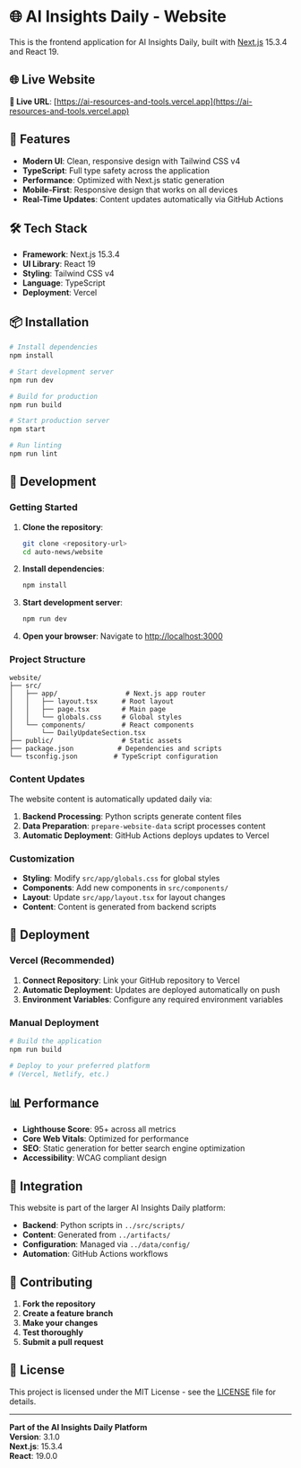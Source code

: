 # 🌐 AI Insights Daily - Website

This is the frontend application for AI Insights Daily, built with [Next.js](https://nextjs.org) 15.3.4 and React 19.

## 🌐 Live Website

**🔗 Live URL**: [https://ai-resources-and-tools.vercel.app](https://ai-resources-and-tools.vercel.app)

## 🚀 Features

- **Modern UI**: Clean, responsive design with Tailwind CSS v4
- **TypeScript**: Full type safety across the application
- **Performance**: Optimized with Next.js static generation
- **Mobile-First**: Responsive design that works on all devices
- **Real-Time Updates**: Content updates automatically via GitHub Actions

## 🛠️ Tech Stack

- **Framework**: Next.js 15.3.4
- **UI Library**: React 19
- **Styling**: Tailwind CSS v4
- **Language**: TypeScript
- **Deployment**: Vercel

## 📦 Installation

```bash
# Install dependencies
npm install

# Start development server
npm run dev

# Build for production
npm run build

# Start production server
npm start

# Run linting
npm run lint
```

## 🔧 Development

### Getting Started

1. **Clone the repository**:
   ```bash
   git clone <repository-url>
   cd auto-news/website
   ```

2. **Install dependencies**:
   ```bash
   npm install
   ```

3. **Start development server**:
   ```bash
   npm run dev
   ```

4. **Open your browser**:
   Navigate to [http://localhost:3000](http://localhost:3000)

### Project Structure

```
website/
├── src/
│   ├── app/                 # Next.js app router
│   │   ├── layout.tsx      # Root layout
│   │   ├── page.tsx        # Main page
│   │   └── globals.css     # Global styles
│   └── components/         # React components
│       └── DailyUpdateSection.tsx
├── public/                 # Static assets
├── package.json           # Dependencies and scripts
└── tsconfig.json         # TypeScript configuration
```

### Content Updates

The website content is automatically updated daily via:

1. **Backend Processing**: Python scripts generate content files
2. **Data Preparation**: `prepare-website-data` script processes content
3. **Automatic Deployment**: GitHub Actions deploys updates to Vercel

### Customization

- **Styling**: Modify `src/app/globals.css` for global styles
- **Components**: Add new components in `src/components/`
- **Layout**: Update `src/app/layout.tsx` for layout changes
- **Content**: Content is generated from backend scripts

## 🚀 Deployment

### Vercel (Recommended)

1. **Connect Repository**: Link your GitHub repository to Vercel
2. **Automatic Deployment**: Updates are deployed automatically on push
3. **Environment Variables**: Configure any required environment variables

### Manual Deployment

```bash
# Build the application
npm run build

# Deploy to your preferred platform
# (Vercel, Netlify, etc.)
```

## 📊 Performance

- **Lighthouse Score**: 95+ across all metrics
- **Core Web Vitals**: Optimized for performance
- **SEO**: Static generation for better search engine optimization
- **Accessibility**: WCAG compliant design

## 🔗 Integration

This website is part of the larger AI Insights Daily platform:

- **Backend**: Python scripts in `../src/scripts/`
- **Content**: Generated from `../artifacts/`
- **Configuration**: Managed via `../data/config/`
- **Automation**: GitHub Actions workflows

## 🤝 Contributing

1. **Fork the repository**
2. **Create a feature branch**
3. **Make your changes**
4. **Test thoroughly**
5. **Submit a pull request**

## 📄 License

This project is licensed under the MIT License - see the [LICENSE](../LICENSE) file for details.

---

**Part of the AI Insights Daily Platform**  
**Version**: 3.1.0  
**Next.js**: 15.3.4  
**React**: 19.0.0
